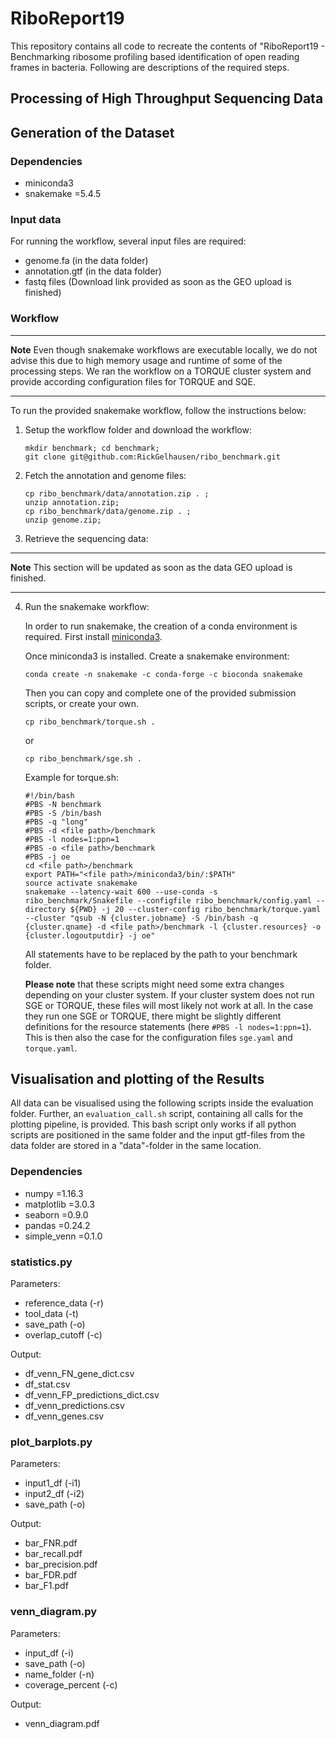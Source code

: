 # RiboReport19
This repository contains all code to recreate the contents of "RiboReport19 - Benchmarking ribosome profiling based identification of open reading frames in bacteria. Following are descriptions of the required steps.

## Processing of High Throughput Sequencing Data

## Generation of the Dataset

### Dependencies
- miniconda3
- snakemake =5.4.5

### Input data
For running the workflow, several input files are required:
- genome.fa (in the data folder)
- annotation.gtf (in the data folder)
- fastq files (Download link provided as soon as the GEO upload is finished)

### Workflow
---
**Note**
Even though snakemake workflows are executable locally, we do not advise this due to high memory usage and runtime of some of the processing steps. We ran the workflow on a TORQUE cluster system and provide according configuration files for TORQUE and SQE.

---


To run the provided snakemake workflow, follow the instructions below:

1. Setup the workflow folder and download the workflow:

   ~~~~
   mkdir benchmark; cd benchmark;
   git clone git@github.com:RickGelhausen/ribo_benchmark.git
   ~~~~

2. Fetch the annotation and genome files:

   ~~~~
   cp ribo_benchmark/data/annotation.zip . ;
   unzip annotation.zip;
   cp ribo_benchmark/data/genome.zip . ;
   unzip genome.zip;
   ~~~~

3. Retrieve the sequencing data:
---
**Note**
This section will be updated as soon as the data GEO upload is finished.

---

4. Run the snakemake workflow:

    In order to run snakemake, the creation of a conda environment is required. First install [miniconda3](https://docs.conda.io/en/latest/miniconda.html).

    Once miniconda3 is installed. Create a snakemake environment:
    ~~~~
    conda create -n snakemake -c conda-forge -c bioconda snakemake
    ~~~~

    Then you can copy and complete one of the provided submission scripts, or create your own.
    ~~~~
    cp ribo_benchmark/torque.sh .
    ~~~~
    or
    ~~~~
    cp ribo_benchmark/sge.sh .
    ~~~~

    Example for torque.sh:

    ~~~~
    #!/bin/bash
    #PBS -N benchmark
    #PBS -S /bin/bash
    #PBS -q "long"
    #PBS -d <file path>/benchmark
    #PBS -l nodes=1:ppn=1
    #PBS -o <file path>/benchmark
    #PBS -j oe
    cd <file path>/benchmark
    export PATH="<file path>/miniconda3/bin/:$PATH"
    source activate snakemake
    snakemake --latency-wait 600 --use-conda -s ribo_benchmark/Snakefile --configfile ribo_benchmark/config.yaml --directory ${PWD} -j 20 --cluster-config ribo_benchmark/torque.yaml --cluster "qsub -N {cluster.jobname} -S /bin/bash -q {cluster.qname} -d <file path>/benchmark -l {cluster.resources} -o {cluster.logoutputdir} -j oe"
    ~~~~

    All <file path> statements have to be replaced by the path to your benchmark folder.

    **Please note** that these scripts might need some extra changes depending on your cluster system. If your cluster system does not run SGE or TORQUE, these files will most likely not work at all. In the case they run one SGE or TORQUE, there might be slightly different definitions for the resource statements (here `#PBS -l nodes=1:ppn=1`). This is then also the case for the configuration files `sge.yaml` and `torque.yaml`.


## Visualisation and plotting of the Results
All data can be visualised using the following scripts inside the evaluation folder. Further, an `evaluation_call.sh` script, containing all calls for the plotting pipeline, is provided. This bash script only works if all python scripts are positioned in the same folder and the input gtf-files from the data folder are stored in a "data"-folder in the same location.

### Dependencies
- numpy =1.16.3
- matplotlib =3.0.3
- seaborn =0.9.0
- pandas =0.24.2
- simple_venn =0.1.0 

### statistics.py

Parameters:
- reference_data (-r)
- tool_data (-t)
- save_path (-o)
- overlap_cutoff (-c)

Output:
- df_venn_FN_gene_dict.csv
- df_stat.csv
- df_venn_FP_predictions_dict.csv
- df_venn_predictions.csv
- df_venn_genes.csv


### plot_barplots.py
Parameters:
- input1_df (-i1)
- input2_df (-i2)
- save_path (-o)

Output:
- bar_FNR.pdf
- bar_recall.pdf
- bar_precision.pdf
- bar_FDR.pdf
- bar_F1.pdf

### venn_diagram.py
Parameters:
- input_df (-i)
- save_path (-o)
- name_folder (-n)
- coverage_percent (-c)

Output:
- venn_diagram.pdf 


